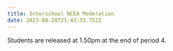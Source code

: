 ```yaml
---
title: Interschool NCEA Moderation
date: 2023-08-28T21:43:33.752Z
---
```

Students are released at 1.50pm at the end of period 4.